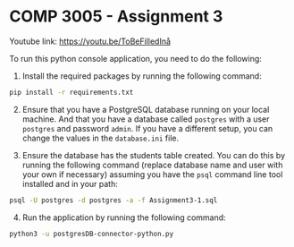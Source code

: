 # COMP 3005 - Assignment 3

Youtube link: https://youtu.be/ToBeFilledInå

To run this python console application, you need to do the following:

1. Install the required packages by running the following command:

```bash
pip install -r requirements.txt
```

2. Ensure that you have a PostgreSQL database running on your local machine. And that you have a database called `postgres` with a user `postgres` and password `admin`. If you have a different setup, you can change the values in the `database.ini` file.

3. Ensure the database has the students table created. You can do this by running the following command (replace database name and user with your own if necessary) assuming you have the `psql` command line tool installed and in your path:

```bash
psql -U postgres -d postgres -a -f Assignment3-1.sql
```

4. Run the application by running the following command:

```bash
python3 -u postgresDB-connector-python.py
```
